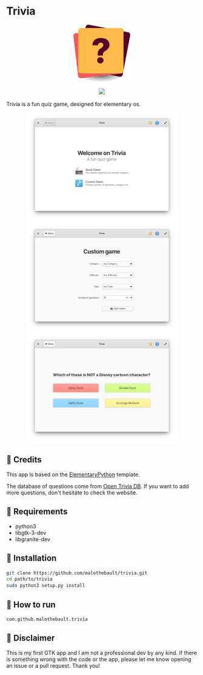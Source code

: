 # Trivia

<p align="center">
  <img width="150" src="https://github.com/malothebault/trivia/blob/main/data/assets/logo.png">
</p>
<div align="center">
   <a href="https://github.com/malothebault/trivia/blob/main/LICENSE">
    <img src="https://img.shields.io/badge/License-GPL--3.0-blue.svg">
   </a>
</div>

Trivia is a fun quiz game, designed for elementary os. 

<div align="center">
    <img  src="https://github.com/malothebault/trivia/blob/main/data/assets/screenshot_menu.png" alt="Menu" width="400">
    <img  src="https://github.com/malothebault/trivia/blob/main/data/assets/screenshot_custom.png" alt="Custom Game" width="400">
    <img  src="https://github.com/malothebault/trivia/blob/main/data/assets/screenshot_question.png" alt="Question" width="400">
</div>

## 🙏 Credits
This app is based on the [ElementaryPython](https://github.com/mirkobrombin/ElementaryPython) template.

The database of questions come from [Open Trivia DB](https://opentdb.com/). If you want to add more questions, don't hesitate to check the website.

## 🔧 Requirements
- python3
- libgtk-3-dev
- libgranite-dev 

## 🔧 Installation
```bash
git clone https://github.com/malothebault/trivia.git
cd path/to/trivia
sudo python3 setup.py install
```

## 🔧 How to run
```bash
com.github.malothebault.trivia
```

## 🚧 Disclaimer
This is my first GTK app and I am not a professional dev by any kind. If there is something wrong with the code or the app, please let me know opening an issue or a pull request. Thank you!

